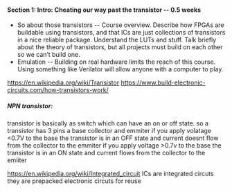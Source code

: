 #### Section 1: Intro: Cheating our way past the transistor -- 0.5 weeks
- So about those transistors -- Course overview. Describe how FPGAs are buildable using transistors, and that ICs are just collections of transistors in a nice reliable package. Understand the LUTs and stuff. Talk briefly about the theory of transistors, but all projects must build on each other so we can’t build one.
- Emulation -- Building on real hardware limits the reach of this course. Using something like Verilator will allow anyone with a computer to play.

https://en.wikipedia.org/wiki/Transistor
https://www.build-electronic-circuits.com/how-transistors-work/
##### NPN transistor:
transistor is basically as switch which can have an on or off state.
so a transistor has 3 pins a base collector and emmiter
if you apply volatage <0.7V to the base the transistor is in an OFF state
and current doesnt flow from the collector to the emmiter
if you apply voltage >0.7v to the base the transistor is in an ON state and
current flows from the collector to the emiiter



https://en.wikipedia.org/wiki/Integrated_circuit
ICs are integrated circuts
they are prepacked electronic circuts for reuse

